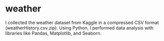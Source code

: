 # weather
I collected the weather dataset from Kaggle in a compressed CSV format (weatherHistory.csv.zip). Using Python, I performed data analysis with libraries like Pandas, Matplotlib, and Seaborn.
